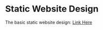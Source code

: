 # Static Website Design
The basic static website design:
<a href="http://htmlpreview.github.io/?https://github.com/LiangweiZhao/Static-Website-Design/blob/master/HW3-LiangweiZhao.html">Link Here</a>
